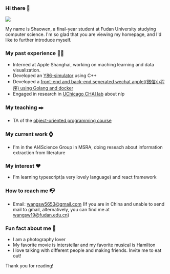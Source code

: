 ### Hi there 👋
<img align="full" src="https://github-readme-stats.vercel.app/api?username=Outsider565&count_private=true&show_icons=true&theme=radical" />


My name is Shaowen, a final-year student at Fudan University studying computer science. I'm so glad that you are viewing my homepage, and I'd like to further introduce myself.

### My past experience 👨‍🎓

- Interned at Apple Shanghai, working on maching learning and data visualization.
- Developed an [Y86-simulator](https://github.com/ZiYang-xie/ICS_Y86) using C++
- Developed a [front-end and back-end seperated wechat applet(微信小程序) using Golang and docker](https://github.com/Outsider565/Database-PJ)
- Engaged in research in [UChicago CHAI lab](https://chicagohai.github.io/) about nlp

### My teaching ✒️

- TA of the [object-oriented programming course](https://outsider565.notion.site/outsider565/2022-7a3c38d0453a4ec7898f4ea2d643fa48)


### My current work ⌚

- I'm in the AI4Science Group in MSRA, doing reseach about information extraction from literature

### My interest ❤️

- I'm learning typescript(a very lovely language) and react framework

### How to reach me 📭

- Email: wangsw5653@gmail.com (If you are in China and unable to send mail to gmail, alternatively, you can find me at wangsw19@fudan.edu.cn)

### Fun fact about me 🤣

- I am a photography lover
- My favorite movie is interstellar and my favorite musical is Hamilton
- I love talking with different people and making friends. Invite me to eat out!

Thank you for reading!





<!--
**Outsider565/Outsider565** is a ✨ _special_ ✨ repository because its `README.md` (this file) appears on your GitHub profile.

Here are some ideas to get you started:

- 🔭 I’m currently working on ...
- 🌱 I’m currently learning ...
- 👯 I’m looking to collaborate on ...
- 🤔 I’m looking for help with ...
- 💬 Ask me about ...
- 📫 How to reach me: ...
- 😄 Pronouns: ...
- ⚡ Fun fact: ...
-->
